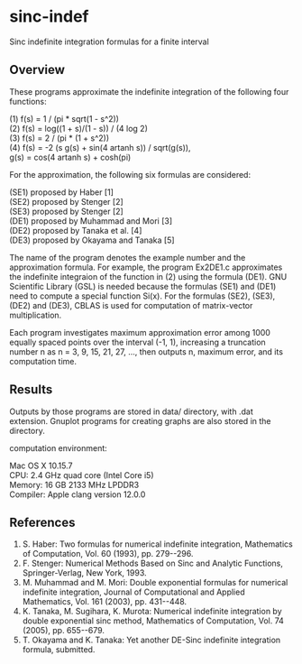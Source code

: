 # sinc-indef
Sinc indefinite integration formulas for a finite interval

## Overview
These programs approximate the indefinite integration of the following
four functions:

(1) f(s) = 1 / (pi * sqrt(1 - s^2))  
(2) f(s) = log((1 + s)/(1 - s)) / (4 log 2)  
(3) f(s) = 2 / (pi * (1 + s^2))  
(4) f(s) = -2 (s g(s) + sin(4 artanh s)) / sqrt(g(s)),  
    g(s) = cos(4 artanh s) + cosh(pi)

For the approximation, the following six formulas are considered:

(SE1) proposed by Haber [1]  
(SE2) proposed by Stenger [2]  
(SE3) proposed by Stenger [2]  
(DE1) proposed by Muhammad and Mori [3]  
(DE2) proposed by Tanaka et al. [4]  
(DE3) proposed by Okayama and Tanaka [5]  

The name of the program denotes the example number and the approximation
formula. For example, the program Ex2DE1.c approximates the indefinite
integraion of the function in (2) using the formula (DE1). GNU Scientific
Library (GSL) is needed because the formulas (SE1) and (DE1) need to
compute a special function Si(x). For the formulas (SE2), (SE3), (DE2)
and (DE3), CBLAS is used for computation of matrix-vector multiplication.

Each program investigates maximum approximation error among 1000 equally
spaced points over the interval (-1, 1), increasing a truncation number n
as n = 3, 9, 15, 21, 27, ..., then outputs n, maximum error, and its
computation time.

## Results
Outputs by those programs are stored in data/ directory, with .dat extension.
Gnuplot programs for creating graphs are also stored in the directory.

computation environment:

Mac OS X 10.15.7  
CPU: 2.4 GHz quad core (Intel Core i5)  
Memory: 16 GB 2133 MHz LPDDR3  
Compiler: Apple clang version 12.0.0

## References
1. S. Haber:
 Two formulas for numerical indefinite integration, Mathematics of
 Computation, Vol. 60 (1993), pp. 279--296.
2. F. Stenger:
 Numerical Methods Based on Sinc and Analytic Functions, Springer-Verlag,
 New York, 1993.
3. M. Muhammad and M. Mori:
 Double exponential formulas for numerical indefinite integration,
 Journal of Computational and Applied Mathematics, Vol. 161 (2003),
 pp. 431--448.
4. K. Tanaka, M. Sugihara, K. Murota:
 Numerical indefinite integration by double exponential sinc method,
 Mathematics of Computation, Vol. 74 (2005), pp. 655--679.
5. T. Okayama and K. Tanaka:
 Yet another DE-Sinc indefinite integration formula, submitted.
